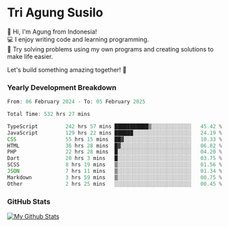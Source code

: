# Tri Agung Susilo

👋 Hi, I'm Agung from Indonesia!<br>
💻 I enjoy writing code and learning programming.<br>
🧠 Try solving problems using my own programs and creating solutions to make life easier.

Let's build something amazing together! 🚀

### Yearly Development Breakdown

<!--START_SECTION:waka-->

```TypeScript JavaScript PHP
From: 06 February 2024 - To: 05 February 2025

Total Time: 532 hrs 27 mins

TypeScript         242 hrs 57 mins ███████████▒░░░░░░░░░░░░░   45.42 %
JavaScript         129 hrs 22 mins ██████░░░░░░░░░░░░░░░░░░░   24.19 %
CSS                55 hrs 15 mins  ██▓░░░░░░░░░░░░░░░░░░░░░░   10.33 %
HTML               36 hrs 28 mins  █▓░░░░░░░░░░░░░░░░░░░░░░░   06.82 %
PHP                22 hrs 28 mins  █░░░░░░░░░░░░░░░░░░░░░░░░   04.20 %
Dart               20 hrs 3 mins   █░░░░░░░░░░░░░░░░░░░░░░░░   03.75 %
SCSS               8 hrs 19 mins   ▒░░░░░░░░░░░░░░░░░░░░░░░░   01.56 %
JSON               7 hrs 11 mins   ▒░░░░░░░░░░░░░░░░░░░░░░░░   01.34 %
Markdown           3 hrs 59 mins   ▒░░░░░░░░░░░░░░░░░░░░░░░░   00.75 %
Other              2 hrs 25 mins   ░░░░░░░░░░░░░░░░░░░░░░░░░   00.45 %
```

<!--END_SECTION:waka-->

### GitHub Stats

[![My Github Stats](https://github-readme-stats.vercel.app/api?username=triagung128&show_icons=true&hide=contribs,issues&count_private=true&theme=tokyonight)](https://github.com/triagung128)

<!-- [![Top Langs](https://github-readme-stats.vercel.app/api/top-langs/?username=triagung128&layout=compact)](https://github.com/triagung128) -->
